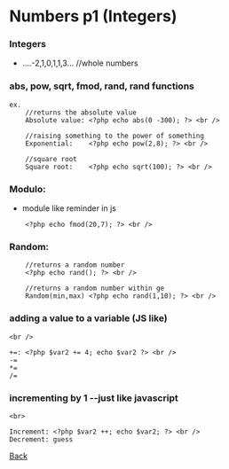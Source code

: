 # Numbers p1 (Integers)

### Integers 

-  ....-2,1,0,1,1,3...  //whole numbers

### abs, pow, sqrt, fmod, rand, rand functions

```
ex.
	//returns the absolute value
	Absolute value: <?php echo abs(0 -300); ?> <br />	

	//raising something to the power of something
	Exponential:	<?php echo pow(2,8); ?> <br />		
	
	//square root
	Square root:	<?php echo sqrt(100); ?> <br />	
```	

### Modulo:	

- module like reminder in js
```	
	<?php echo fmod(20,7); ?> <br />	
```
### Random:	
```	
	//returns a random number
	<?php echo rand(); ?> <br />	
```	
```
	//returns a random number within ge
	Random(min,max)	<?php echo rand(1,10); ?> <br />	
```	
	
### adding a value to a variable (JS like)

	<br />
			
	+=:	<?php $var2 += 4; echo $var2 ?> <br />															
	-=
	*=
	/=


### incrementing by 1  --just like javascript
		
	<br>

	Increment: <?php $var2 ++; echo $var2; ?> <br />
	Decrement: guess






[Back](https://github.com/stefan22/phpIntro)







